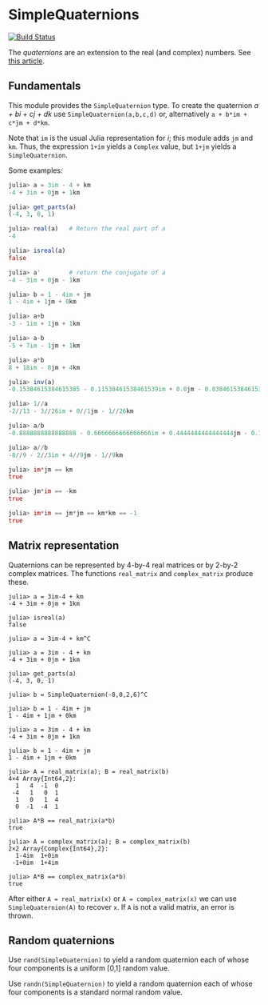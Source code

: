 # SimpleQuaternions



[![Build Status](https://travis-ci.com/scheinerman/SimpleQuaternions.jl.svg?branch=master)](https://travis-ci.com/scheinerman/SimpleQuaternions.jl)

The *quaternions* are an extension to the real (and complex) numbers. See
[this article](https://en.wikipedia.org/wiki/Quaternion).

## Fundamentals

This module provides the `SimpleQuaternion` type. To create the quaternion 
*a + bi + cj + dk* use `SimpleQuaternion(a,b,c,d)` or, alternatively
`a + b*im + c*jm + d*km`. 

Note that `im` is the usual Julia representation for *i*; this module adds `jm` 
and `km`. Thus, the expression `1+im` yields a `Complex` value, but `1+jm` yields 
a `SimpleQuaternion`.

Some examples:
```julia
julia> a = 3im - 4 + km
-4 + 3im + 0jm + 1km

julia> get_parts(a)
(-4, 3, 0, 1)

julia> real(a)   # Return the real part of a
-4

julia> isreal(a)
false

julia> a'        # return the conjugate of a
-4 - 3im + 0jm - 1km

julia> b = 1 - 4im + jm
1 - 4im + 1jm + 0km

julia> a+b
-3 - 1im + 1jm + 1km

julia> a-b
-5 + 7im - 1jm + 1km

julia> a*b
8 + 18im - 8jm + 4km

julia> inv(a)
-0.15384615384615385 - 0.11538461538461539im + 0.0jm - 0.038461538461538464km

julia> 1//a
-2//13 - 3//26im + 0//1jm - 1//26km

julia> a/b
-0.8888888888888888 - 0.6666666666666666im + 0.4444444444444444jm - 0.1111111111111111km

julia> a//b
-8//9 - 2//3im + 4//9jm - 1//9km

julia> im*jm == km
true

julia> jm*im == -km
true

julia> im*im == jm*jm == km*km == -1
true
```

## Matrix representation

Quaternions can be represented by 4-by-4 real matrices or by 2-by-2 complex matrices. 
The functions `real_matrix` and `complex_matrix` produce these.
```
julia> a = 3im-4 + km
-4 + 3im + 0jm + 1km

julia> isreal(a)
false

julia> a = 3im-4 + km^C

julia> a = 3im - 4 + km
-4 + 3im + 0jm + 1km

julia> get_parts(a)
(-4, 3, 0, 1)

julia> b = SimpleQuaternion(-8,0,2,6)^C

julia> b = 1 - 4im + jm
1 - 4im + 1jm + 0km

julia> a = 3im - 4 + km
-4 + 3im + 0jm + 1km

julia> b = 1 - 4im + jm
1 - 4im + 1jm + 0km

julia> A = real_matrix(a); B = real_matrix(b)
4×4 Array{Int64,2}:
  1   4  -1  0
 -4   1   0  1
  1   0   1  4
  0  -1  -4  1

julia> A*B == real_matrix(a*b)
true

julia> A = complex_matrix(a); B = complex_matrix(b)
2×2 Array{Complex{Int64},2}:
  1-4im  1+0im
 -1+0im  1+4im

julia> A*B == complex_matrix(a*b)
true
```

After either `A = real_matrix(x)` or `A = complex_matrix(x)` we can use
`SimpleQuaternion(A)` to recover `x`. If `A` is not a valid matrix, an 
error is thrown.



## Random quaternions 

Use `rand(SimpleQuaternion)` to yield a random quaternion each of whose 
four components is a uniform [0,1] random value.

Use `randn(SimpleQuaternion)` to yield a random quaternion each of whose
four components is a standard normal random value. 



